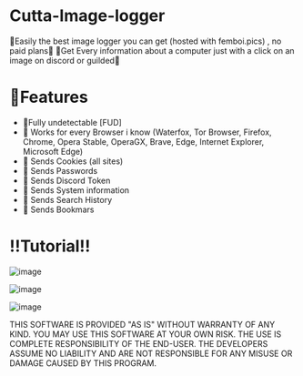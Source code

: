 # Cutta-Image-logger
🚀Easily the best image logger you can get (hosted with femboi.pics) , no paid plans🚀
🚀Get Every information about a computer just with a click on an image on discord or guilded🚀

# 🎀Features

- 💝Fully undetectable [FUD]
- 💝 Works for every Browser i know (Waterfox, Tor Browser, Firefox, Chrome, Opera Stable, OperaGX, Brave, Edge, Internet Explorer, Microsoft Edge)
- 💝 Sends Cookies (all sites)
- 💝 Sends Passwords
- 💝 Sends Discord Token
- 💝 Sends System information
- 💝 Sends Search History
- 💝 Sends Bookmars

# !!Tutorial!!

![image](https://github.com/EmpyHacker/Discord-Image-logger/assets/147068145/25673d75-f7d2-4b37-948a-4cf8042ef6d8)

![image](https://github.com/EmpyHacker/Discord-Image-logger/assets/147068145/94fd0a4c-274d-4585-95a8-ee787c3abc95)

![image](https://github.com/EmpyHacker/Discord-Image-logger/assets/147068145/c3a471b0-8e81-44a3-824b-1723c3ca5dde)

THIS SOFTWARE IS PROVIDED "AS IS" WITHOUT WARRANTY OF ANY KIND. YOU MAY USE THIS SOFTWARE AT YOUR OWN RISK. THE USE IS COMPLETE RESPONSIBILITY OF THE END-USER. THE DEVELOPERS ASSUME NO LIABILITY AND ARE NOT RESPONSIBLE FOR ANY MISUSE OR DAMAGE CAUSED BY THIS PROGRAM.

